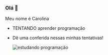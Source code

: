 ### Olá 👋

Meu nome é Carolina
- TENTANDO aprender programação
- Dê uma conferida nessas minhas tentativas!

  ![estudando programação](https://media.tenor.com/zepjkPRfrCwAAAAM/cat-stress-aaa.gif)


